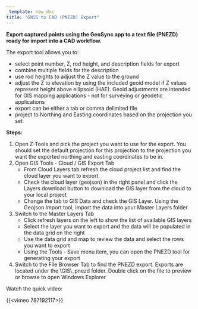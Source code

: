 ```yaml
---
_template: new_doc
title: "GNSS to CAD (PNEZD) Export"
---
```


**Export captured points using the GeoSync app to a text file (PNEZD) ready for import into a CAD workflow.**

The export tool allows you to:

* select point number, Z, rod height, and description fields for export
* combine multiple fields for the description
* use rod heights to adjust the Z value to the ground
* adjust the Z to elevation by using the included geoid model if Z values represent height above ellipsoid (HAE).  Geoid adjustments are intended for GIS mapping applications - not for surveying or geodetic applications
* export can be either a tab or comma delimited file
* project to Northing and Easting coordinates based on the projection you set

**Steps:**

1. Open Z-Tools and pick the project you want to use for the export.  You should set the default projection for this projection to the projection you want the exported northing and easting coordinates to be in.
2. Open GIS Tools - Cloud / GIS Export Tab
   * From Cloud Layers tab refresh the cloud project list and find the cloud layer you want to export
   * Check the cloud layer (geojson) in the right panel and click the Layers download button to download the GIS layer from the cloud to your local project
   * Change the tab to GIS Data and check the GIS Layer.  Using the Geojson Import tool, import the data into your Master Layers folder
3. Switch to the Master Layers Tab
   * Click refresh layers on the left to show the list of available GIS layers
   * Select the layer you want to export and the data will be populated in the data grid on the right
   * Use the data grid and map to review the data and select the rows you want to export
   * Using the Tools - Save menu item, you can open the PNEZD tool for generating your export
4. Switch to the File Browser Tab to find the PNEZD export.  Exports are located under the \\GIS\\_pnezd folder.  Double click on the file to preview or browse to open Windows Explorer

Watch the quick video:

{{<vimeo 787192117>}}

